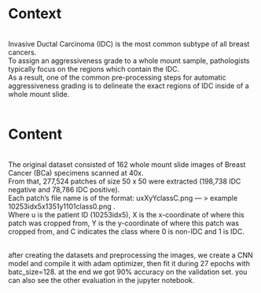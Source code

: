 <h1> Context</h1><br />
Invasive Ductal Carcinoma (IDC) is the most common subtype of all breast cancers.<br />
To assign an aggressiveness grade to a whole mount sample, pathologists typically focus on the regions which contain the IDC.<br />
As a result, one of the common pre-processing steps for automatic aggressiveness grading is to delineate the exact regions of IDC inside of a whole mount slide.<br /><br />

<h1> Content</h1><br />
The original dataset consisted of 162 whole mount slide images of Breast Cancer (BCa) specimens scanned at 40x.<br />
From that, 277,524 patches of size 50 x 50 were extracted (198,738 IDC negative and 78,786 IDC positive).<br />
Each patch’s file name is of the format: uxXyYclassC.png — > example 10253idx5x1351y1101class0.png .<br />
Where u is the patient ID (10253idx5), X is the x-coordinate of where this patch was cropped from, Y is the y-coordinate of where this patch was cropped from, and C indicates the class where 0 is non-IDC and 1 is IDC.<br /><br />

after creating the datasets and preprocessing the images, we create a CNN model and compile it with adam optimizer, then fit it during 27 epochs with batc_size=128. at the end we got 90% accuracy on the validation set. you can also see the other evaluation in the jupyter notebook.
